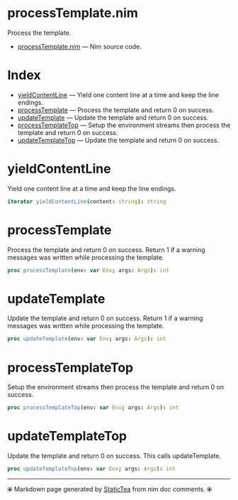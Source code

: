 # processTemplate.nim

Process the template.

* [processTemplate.nim](../src/processTemplate.nim) &mdash; Nim source code.
# Index

* [yieldContentLine](#yieldcontentline) &mdash; Yield one content line at a time and keep the line endings.
* [processTemplate](#processtemplate) &mdash; Process the template and return 0 on success.
* [updateTemplate](#updatetemplate) &mdash; Update the template and return 0 on success.
* [processTemplateTop](#processtemplatetop) &mdash; Setup the environment streams then process the template and return 0 on success.
* [updateTemplateTop](#updatetemplatetop) &mdash; Update the template and return 0 on success.

# yieldContentLine

Yield one content line at a time and keep the line endings.

```nim
iterator yieldContentLine(content: string): string
```


# processTemplate

Process the template and return 0 on success. Return 1 if a warning messages was written while processing the template.

```nim
proc processTemplate(env: var Env; args: Args): int
```


# updateTemplate

Update the template and return 0 on success. Return 1 if a warning messages was written while processing the template.

```nim
proc updateTemplate(env: var Env; args: Args): int
```


# processTemplateTop

Setup the environment streams then process the template and return 0 on success.

```nim
proc processTemplateTop(env: var Env; args: Args): int
```


# updateTemplateTop

Update the template and return 0 on success. This calls updateTemplate.

```nim
proc updateTemplateTop(env: var Env; args: Args): int
```



---
⦿ Markdown page generated by [StaticTea](https://github.com/flenniken/statictea/) from nim doc comments. ⦿

